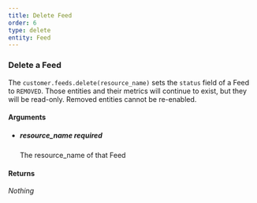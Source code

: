 ```yaml
---
title: Delete Feed 
order: 6
type: delete
entity: Feed 
---
```


### Delete a Feed 

The `customer.feeds.delete(resource_name)` sets the `status` field of a Feed to `REMOVED`. Those entities and their metrics will continue to exist, but they will be read-only. Removed entities cannot be re-enabled.


#### Arguments

-   ##### resource_name _required_
    The resource_name of that Feed


#### Returns

_Nothing_